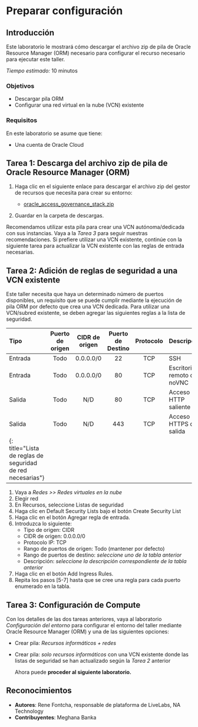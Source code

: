 # Preparar configuración

## Introducción

Este laboratorio le mostrará cómo descargar el archivo zip de pila de Oracle Resource Manager (ORM) necesario para configurar el recurso necesario para ejecutar este taller.

_Tiempo estimado:_ 10 minutos

### Objetivos

*   Descargar pila ORM
*   Configurar una red virtual en la nube (VCN) existente

### Requisitos

En este laboratorio se asume que tiene:

*   Una cuenta de Oracle Cloud

## Tarea 1: Descarga del archivo zip de pila de Oracle Resource Manager (ORM)

1.  Haga clic en el siguiente enlace para descargar el archivo zip del gestor de recursos que necesita para crear su entorno:
    
    *   [oracle\_access\_governance\_stack.zip](https://objectstorage.us-ashburn-1.oraclecloud.com/p/AUKfPIGuTde04z4OnuaZN2EP0LxNl4hJWI2jZiTw23aWzSoa2_Byvs8OGPw20-dt/n/c4u04/b/livelabsfiles/o/security-library/oracle_access_governance_stack.zip)
2.  Guardar en la carpeta de descargas.
    

Recomendamos utilizar esta pila para crear una VCN autónoma/dedicada con sus instancias. Vaya a la _Tarea 3_ para seguir nuestras recomendaciones. Si prefiere utilizar una VCN existente, continúe con la siguiente tarea para actualizar la VCN existente con las reglas de entrada necesarias.

## Tarea 2: Adición de reglas de seguridad a una VCN existente

Este taller necesita que haya un determinado número de puertos disponibles, un requisito que se puede cumplir mediante la ejecución de pila ORM por defecto que crea una VCN dedicada. Para utilizar una VCN/subred existente, se deben agregar las siguientes reglas a la lista de seguridad.

| Tipo | Puerto de origen | CIDR de origen | Puerto de Destino | Protocolo | Descripción |
| :-- | :-: | :-: | :-: | :-: | :-- |
| Entrada | Todo | 0.0.0.0/0 | 22 | TCP | SSH |
| Entrada | Todo | 0.0.0.0/0 | 80 | TCP | Escritorio remoto con noVNC |
| Salida | Todo | N/D | 80 | TCP | Acceso HTTP saliente |
| Salida | Todo | N/D | 443 | TCP | Acceso HTTPS de salida |
| {: title="Lista de reglas de seguridad de red necesarias"} |  |  |  |  |  |

1.  Vaya a _Redes >> Redes virtuales en la nube_
2.  Elegir red
3.  En Recursos, seleccione Listas de seguridad
4.  Haga clic en Default Security Lists bajo el botón Create Security List
5.  Haga clic en el botón Agregar regla de entrada.
6.  Introduzca lo siguiente:
    *   Tipo de origen: CIDR
    *   CIDR de origen: 0.0.0.0/0
    *   Protocolo IP: TCP
    *   Rango de puertos de origen: Todo (mantener por defecto)
    *   Rango de puertos de destino: _seleccione uno de la tabla anterior_
    *   Descripción: _seleccione la descripción correspondiente de la tabla anterior_
7.  Haga clic en el botón Add Ingress Rules.
8.  Repita los pasos \[5-7\] hasta que se cree una regla para cada puerto enumerado en la tabla.

## Tarea 3: Configuración de Compute

Con los detalles de las dos tareas anteriores, vaya al laboratorio _Configuración del entorno_ para configurar el entorno del taller mediante Oracle Resource Manager (ORM) y una de las siguientes opciones:

*   Crear pila: _Recursos informáticos + redes_
    
*   Crear pila: _solo recursos informáticos_ con una VCN existente donde las listas de seguridad se han actualizado según la _Tarea 2_ anterior
    
    Ahora puede **proceder al siguiente laboratorio.**
    

## Reconocimientos

*   **Autores**: Rene Fontcha, responsable de plataforma de LiveLabs, NA Technology
*   **Contribuyentes**: Meghana Banka